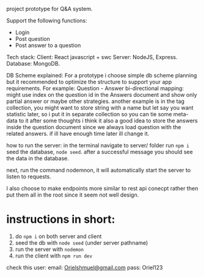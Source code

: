 project prototype for Q&A system.

Support the following functions:
 - Login
 - Post question
 - Post answer to a question


Tech stack:
Client: React javascript + swc
Server: NodeJS, Express.
Database: MongoDB.

DB Scheme explained:
For a prototype i choose simple db scheme planning but it recommended to optimize the structure to support your app requirements.
For example:
Question - Answer bi-directional mapping: might use index on the question id in the Answers document and show only partial answer or maybe other strategies.
another example is in the tag collection, you might want to store string with a name but let say you want statistic later, so i put it in separate collection so you can tie some meta-data to it
after some thoughts i think it also a good idea to store the answers inside the question document since we always load question with the related answers.
if ill have enough time later ill change it.

how to run the server:
in the terminal navigate to server/ folder
run `npm i`
seed the database, `node seed`.
after a successful message you should see the data in the database.

next, run the command nodemnon, it will automatically start the server to listen to requests.

I also choose to make endpoints more similar to rest api conecpt rather then put them all in the root since it seem not well design.

# instructions in short:
1. do `npm i` on both server and client
2. seed the db with `node seed` (under server pathname)
3. run the server with `nodemon`
4. run the client with `npm run dev`

check this user:
email: Orielshmuel@gmail.com
pass: Oriel123
